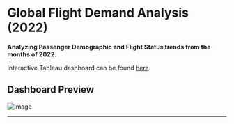 # Global Flight Demand Analysis (2022)

**Analyzing Passenger Demographic and Flight Status trends from the months of 2022.** 

Interactive Tableau dashboard can be found [here](https://public.tableau.com/views/Airline-Project/Dashboard1?:language=en-US&:sid=&:display_count=n&:origin=viz_share_link).


## Dashboard Preview

![image](https://github.com/user-attachments/assets/f2cce10b-eb1e-431d-aba5-0acb664c24bb) 


---
